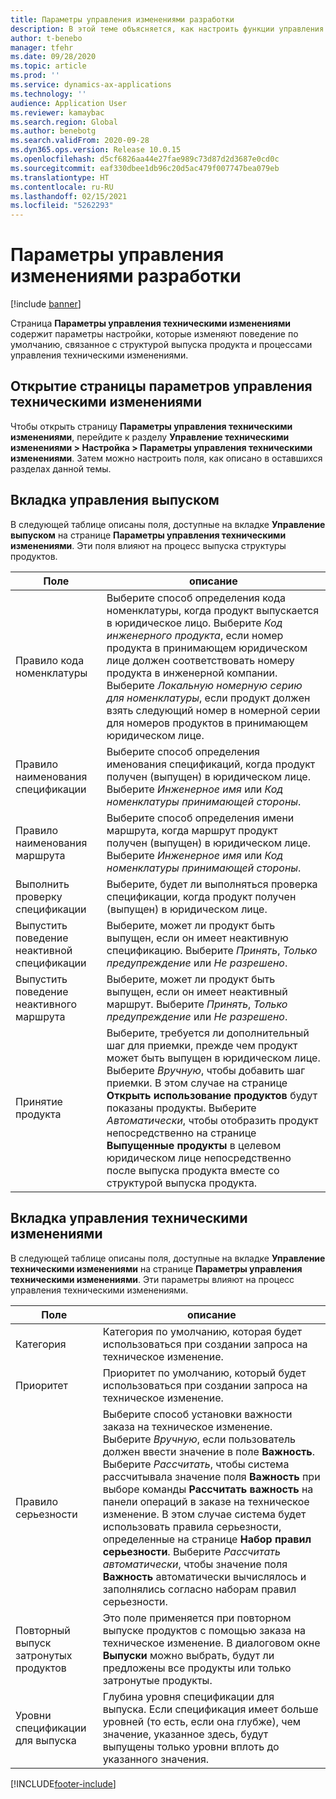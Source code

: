 ```yaml
---
title: Параметры управления изменениями разработки
description: В этой теме объясняется, как настроить функции управления техническими изменениями для Microsoft Dynamics 365 Supply Chain Management.
author: t-benebo
manager: tfehr
ms.date: 09/28/2020
ms.topic: article
ms.prod: ''
ms.service: dynamics-ax-applications
ms.technology: ''
audience: Application User
ms.reviewer: kamaybac
ms.search.region: Global
ms.author: benebotg
ms.search.validFrom: 2020-09-28
ms.dyn365.ops.version: Release 10.0.15
ms.openlocfilehash: d5cf6826aa44e27fae989c73d87d2d3687e0cd0c
ms.sourcegitcommit: eaf330dbee1db96c20d5ac479f007747bea079eb
ms.translationtype: HT
ms.contentlocale: ru-RU
ms.lasthandoff: 02/15/2021
ms.locfileid: "5262293"
---
```

# <a name="engineering-change-management-parameters"></a>Параметры управления изменениями разработки

[!include [banner](../includes/banner.md)]

Страница **Параметры управления техническими изменениями** содержит параметры настройки, которые изменяют поведение по умолчанию, связанное с структурой выпуска продукта и процессами управления техническими изменениями.

## <a name="open-the-engineering-change-management-parameters-page"></a>Открытие страницы параметров управления техническими изменениями

Чтобы открыть страницу **Параметры управления техническими изменениями**, перейдите к разделу **Управление техническими изменениями \> Настройка \> Параметры управления техническими изменениями**. Затем можно настроить поля, как описано в оставшихся разделах данной темы.

## <a name="release-control-tab"></a>Вкладка управления выпуском

В следующей таблице описаны поля, доступные на вкладке **Управление выпуском** на странице **Параметры управления техническими изменениями**. Эти поля влияют на процесс выпуска структуры продуктов.

| Поле | описание |
|---|---|
| Правило кода номенклатуры | Выберите способ определения кода номенклатуры, когда продукт выпускается в юридическое лицо. Выберите *Код инженерного продукта*, если номер продукта в принимающем юридическом лице должен соответствовать номеру продукта в инженерной компании. Выберите *Локальную номерную серию для номенклатуры*, если продукт должен взять следующий номер в номерной серии для номеров продуктов в принимающем юридическом лице. |
| Правило наименования спецификации | Выберите способ определения именования спецификаций, когда продукт получен (выпущен) в юридическом лице. Выберите *Инженерное имя* или *Код номенклатуры принимающей стороны*. |
| Правило наименования маршрута | Выберите способ определения имени маршрута, когда маршрут продукт получен (выпущен) в юридическом лице. Выберите *Инженерное имя* или *Код номенклатуры принимающей стороны*. |
| Выполнить проверку спецификации | Выберите, будет ли выполняться проверка спецификации, когда продукт получен (выпущен) в юридическом лице. |
| Выпустить поведение неактивной спецификации | Выберите, может ли продукт быть выпущен, если он имеет неактивную спецификацию. Выберите *Принять*, *Только предупреждение* или *Не разрешено*. |
| Выпустить поведение неактивного маршрута | Выберите, может ли продукт быть выпущен, если он имеет неактивный маршрут. Выберите *Принять*, *Только предупреждение* или *Не разрешено*.|
| Принятие продукта | Выберите, требуется ли дополнительный шаг для приемки, прежде чем продукт может быть выпущен в юридическом лице. Выберите *Вручную*, чтобы добавить шаг приемки. В этом случае на странице **Открыть использование продуктов** будут показаны продукты. Выберите *Автоматически*, чтобы отобразить продукт непосредственно на странице **Выпущенные продукты** в целевом юридическом лице непосредственно после выпуска продукта вместе со структурой выпуска продукта. |

## <a name="engineering-change-management-tab"></a>Вкладка управления техническими изменениями

В следующей таблице описаны поля, доступные на вкладке **Управление техническими изменениями** на странице **Параметры управления техническими изменениями**. Эти параметры влияют на процесс управления техническими изменениями.

| Поле | описание |
|---|---|
| Категория | Категория по умолчанию, которая будет использоваться при создании запроса на техническое изменение. |
| Приоритет | Приоритет по умолчанию, который будет использоваться при создании запроса на техническое изменение. |
| Правило серьезности | Выберите способ установки важности заказа на техническое изменение. Выберите *Вручную*, если пользователь должен ввести значение в поле **Важность**. Выберите *Рассчитать*, чтобы система рассчитывала значение поля **Важность** при выборе команды **Рассчитать важность** на панели операций в заказе на техническое изменение. В этом случае система будет использовать правила серьезности, определенные на странице **Набор правил серьезности**. Выберите *Рассчитать автоматически*, чтобы значение поля **Важность** автоматически вычислялось и заполнялись согласно наборам правил серьезности. |
| Повторный выпуск затронутых продуктов | Это поле применяется при повторном выпуске продуктов с помощью заказа на техническое изменение. В диалоговом окне **Выпуски** можно выбрать, будут ли предложены все продукты или только затронутые продукты. |
| Уровни спецификации для выпуска | Глубина уровня спецификации для выпуска. Если спецификация имеет больше уровней (то есть, если она глубже), чем значение, указанное здесь, будут выпущены только уровни вплоть до указанного значения. |


[!INCLUDE[footer-include](../../includes/footer-banner.md)]